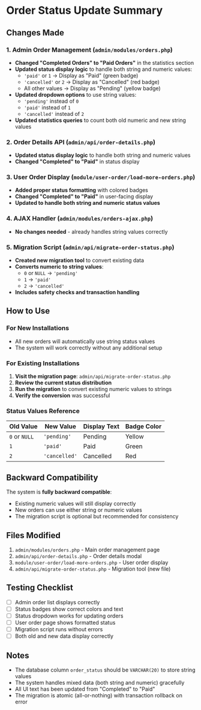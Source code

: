# Order Status Update Summary

## Changes Made

### 1. Admin Order Management (`admin/modules/orders.php`)
- **Changed "Completed Orders" to "Paid Orders"** in the statistics section
- **Updated status display logic** to handle both string and numeric values:
  - `'paid'` or `1` → Display as "Paid" (green badge)
  - `'cancelled'` or `2` → Display as "Cancelled" (red badge)
  - All other values → Display as "Pending" (yellow badge)
- **Updated dropdown options** to use string values:
  - `'pending'` instead of `0`
  - `'paid'` instead of `1`
  - `'cancelled'` instead of `2`
- **Updated statistics queries** to count both old numeric and new string values

### 2. Order Details API (`admin/api/order-details.php`)
- **Updated status display logic** to handle both string and numeric values
- **Changed "Completed" to "Paid"** in status display

### 3. User Order Display (`module/user-order/load-more-orders.php`)
- **Added proper status formatting** with colored badges
- **Changed "Completed" to "Paid"** in user-facing display
- **Updated to handle both string and numeric status values**

### 4. AJAX Handler (`admin/modules/orders-ajax.php`)
- **No changes needed** - already handles string values correctly

### 5. Migration Script (`admin/api/migrate-order-status.php`)
- **Created new migration tool** to convert existing data
- **Converts numeric to string values**:
  - `0` or `NULL` → `'pending'`
  - `1` → `'paid'`
  - `2` → `'cancelled'`
- **Includes safety checks and transaction handling**

## How to Use

### For New Installations
- All new orders will automatically use string status values
- The system will work correctly without any additional setup

### For Existing Installations
1. **Visit the migration page**: `admin/api/migrate-order-status.php`
2. **Review the current status distribution**
3. **Run the migration** to convert existing numeric values to strings
4. **Verify the conversion** was successful

### Status Values Reference

| Old Value | New Value | Display Text | Badge Color |
|-----------|-----------|--------------|-------------|
| `0` or `NULL` | `'pending'` | Pending | Yellow |
| `1` | `'paid'` | Paid | Green |
| `2` | `'cancelled'` | Cancelled | Red |

## Backward Compatibility

The system is **fully backward compatible**:
- Existing numeric values will still display correctly
- New orders can use either string or numeric values
- The migration script is optional but recommended for consistency

## Files Modified

1. `admin/modules/orders.php` - Main order management page
2. `admin/api/order-details.php` - Order details modal
3. `module/user-order/load-more-orders.php` - User order display
4. `admin/api/migrate-order-status.php` - Migration tool (new file)

## Testing Checklist

- [ ] Admin order list displays correctly
- [ ] Status badges show correct colors and text
- [ ] Status dropdown works for updating orders
- [ ] User order page shows formatted status
- [ ] Migration script runs without errors
- [ ] Both old and new data display correctly

## Notes

- The database column `order_status` should be `VARCHAR(20)` to store string values
- The system handles mixed data (both string and numeric) gracefully
- All UI text has been updated from "Completed" to "Paid"
- The migration is atomic (all-or-nothing) with transaction rollback on error
